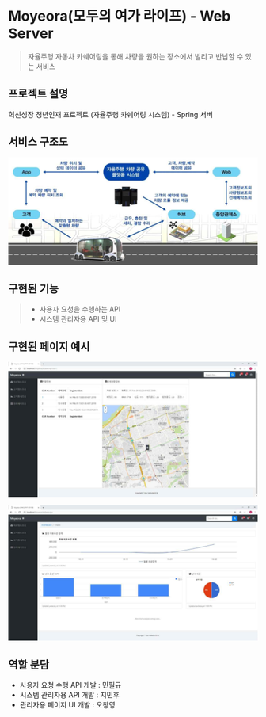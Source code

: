 # Moyeora(모두의 여가 라이프) - Web Server
> 자율주행 자동차 카쉐어링을 통해 차량을 원하는 장소에서 빌리고 반납할 수 있는 서비스

## 프로젝트 설명
혁신성장 청년인재 프로젝트 (자율주행 카쉐어링 시스템) - Spring 서버

## 서비스 구조도
![architecture](./image/architecture.jpg)

## 구현된 기능
> - 사용자 요청을 수행하는 API
> - 시스템 관리자용 API 및 UI

## 구현된 페이지 예시
![ManagementUi](./image/ManagementUi.jpg)

![ManagementUi2](./image/ManagementUi2.jpg)

## 역할 분담
* 사용자 요청 수행 API 개발 : 민필규
* 시스템 관리자용 API 개발 : 지민후
* 관리자용 페이지 UI 개발 : 오창영







